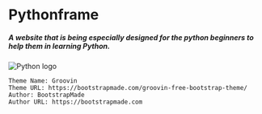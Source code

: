 # Pythonframe 
##### A website that is being especially designed for the python beginners to help them in learning Python.
![Python logo](http://15809-presscdn-0-93.pagely.netdna-cdn.com/wp-content/uploads/2016/02/MTE5NDg0MDYxMTk4NTUwNTQz.png)

```
Theme Name: Groovin
Theme URL: https://bootstrapmade.com/groovin-free-bootstrap-theme/
Author: BootstrapMade
Author URL: https://bootstrapmade.com
```